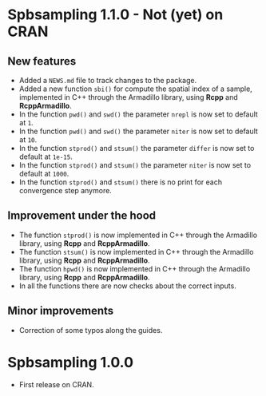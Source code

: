 # Spbsampling 1.1.0 - Not (yet) on CRAN

## New features

* Added a `NEWS.md` file to track changes to the package.
* Added a new function `sbi()` for compute the spatial index of a sample, implemented in C++ through the Armadillo library, using **Rcpp** and **RcppArmadillo**.
* In the function `pwd()` and `swd()` the parameter `nrepl` is now set to default at `1`.
* In the function `pwd()` and `swd()` the parameter `niter` is now set to default at `10`.
* In the function `stprod()` and `stsum()` the parameter `differ` is now set to default at `1e-15`.
* In the function `stprod()` and `stsum()` the parameter `niter` is now set to default at `1000`.
* In the function `stprod()` and `stsum()` there is no print for each convergence step anymore. 

## Improvement under the hood

* The function `stprod()` is now implemented in C++ through the Armadillo library, using **Rcpp** and **RcppArmadillo**.
* The function `stsum()` is now implemented in C++ through the Armadillo library, using **Rcpp** and **RcppArmadillo**.
* The function `hpwd()` is now implemented in C++ through the Armadillo library, using **Rcpp** and **RcppArmadillo**.
* In all the functions there are now checks about the correct inputs.

## Minor improvements

* Correction of some typos along the guides.

# Spbsampling 1.0.0

* First release on CRAN.
